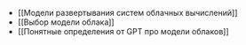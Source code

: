 - [[Модели развертывания систем облачных вычислений]]
- [[Выбор модели облака]]
- [[Понятные определения от GPT про модели облаков]]